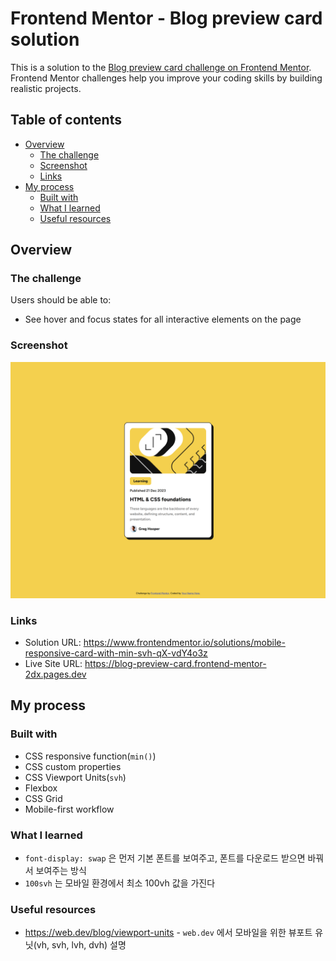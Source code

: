 # Frontend Mentor - Blog preview card solution

This is a solution to the [Blog preview card challenge on Frontend Mentor](https://www.frontendmentor.io/challenges/blog-preview-card-ckPaj01IcS). Frontend Mentor challenges help you improve your coding skills by building realistic projects.

## Table of contents

- [Overview](#overview)
  - [The challenge](#the-challenge)
  - [Screenshot](#screenshot)
  - [Links](#links)
- [My process](#my-process)
  - [Built with](#built-with)
  - [What I learned](#what-i-learned)
  - [Useful resources](#useful-resources)

## Overview

### The challenge

Users should be able to:

- See hover and focus states for all interactive elements on the page

### Screenshot

![](./screenshot.png)

### Links

- Solution URL: https://www.frontendmentor.io/solutions/mobile-responsive-card-with-min-svh-qX-vdY4o3z
- Live Site URL: https://blog-preview-card.frontend-mentor-2dx.pages.dev

## My process

### Built with

- CSS responsive function(`min()`)
- CSS custom properties
- CSS Viewport Units(`svh`)
- Flexbox
- CSS Grid
- Mobile-first workflow

### What I learned

* `font-display: swap` 은 먼저 기본 폰트를 보여주고, 폰트를 다운로드 받으면 바꿔서 보여주는 방식
* `100svh` 는 모바일 환경에서 최소 100vh 값을 가진다

### Useful resources

- https://web.dev/blog/viewport-units - `web.dev` 에서 모바일을 위한 뷰포트 유닛(vh, svh, lvh, dvh) 설명
